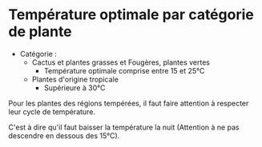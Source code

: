 # Température optimale par catégorie de plante

* Catégorie :
    * Cactus et plantes grasses et Fougères, plantes vertes
        * Température optimale comprise entre 15 et 25°C
    * Plantes d'origine tropicale
        * Supérieure à 30°C


Pour les plantes des régions tempérées, il faut faire attention à respecter leur cycle de température.

C'est à dire qu'il faut baisser la température la nuit (Attention à ne pas descendre en dessous des 15°C).

